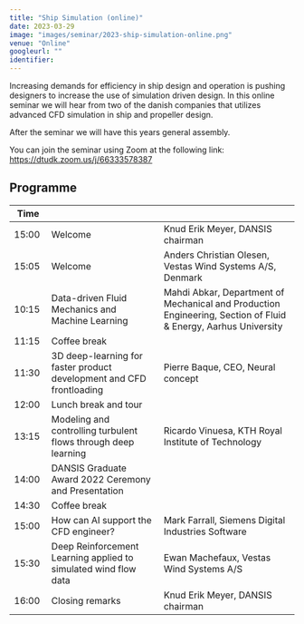 ```yaml
---
title: "Ship Simulation (online)"
date: 2023-03-29
image: "images/seminar/2023-ship-simulation-online.png"
venue: "Online"
googleurl: ""
identifier:
---
```


Increasing demands for efficiency in ship design and operation is pushing designers to increase the use of simulation driven design. In this online seminar we will hear from two of the danish companies that utilizes advanced CFD simulation in ship and propeller design.

After the seminar we will have this years general assembly.

You can join the seminar using Zoom at the following link: https://dtudk.zoom.us/j/66333578387

## Programme

| Time  |             |             |
| ----- | ----------- | ----------- |
| 15:00 | Welcome | Knud Erik Meyer, DANSIS chairman |
| 15:05 | Welcome     | Anders Christian Olesen, Vestas Wind Systems A/S, Denmark |
| 10:15 | Data-driven Fluid Mechanics and Machine Learning | Mahdi Abkar, Department of Mechanical and Production Engineering, Section of Fluid & Energy, Aarhus University |
| 11:15 | Coffee break | |
| 11:30 | 3D deep-learning for faster product development and CFD frontloading | Pierre Baque, CEO, Neural concept |
| 12:00 | Lunch break and tour | |
| 13:15 | Modeling and controlling turbulent flows through deep learning | Ricardo Vinuesa, KTH Royal Institute of Technology |
| 14:00 | DANSIS Graduate Award 2022 Ceremony and Presentation | |
| 14:30 | Coffee break | |
| 15:00 | How can AI support the CFD engineer? | Mark Farrall, Siemens Digital Industries Software |
| 15:30 | Deep Reinforcement Learning applied to simulated wind flow data | Ewan Machefaux, Vestas Wind Systems A/S |
| 16:00 | Closing remarks | Knud Erik Meyer, DANSIS chairman |